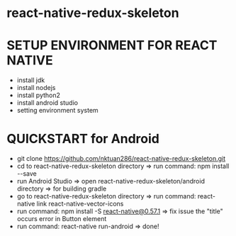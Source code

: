 # react-native-redux-skeleton

# SETUP ENVIRONMENT FOR REACT NATIVE
* install jdk
* install nodejs
* install python2
* install android studio
* setting environment system

# QUICKSTART for Android
* git clone https://github.com/nktuan286/react-native-redux-skeleton.git
* cd to react-native-redux-skeleton directory => run command: npm install --save
* run Android Studio => open react-native-redux-skeleton/android directory => for building gradle
* go to react-native-redux-skeleton directory => run command: react-native link react-native-vector-icons
* run command: npm install -S react-native@0.57.1 => fix issue the "title" occurs error in Button element
* run command: react-native run-android => done!
